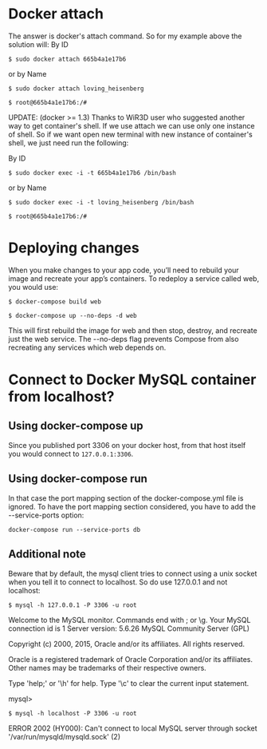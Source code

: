 # Docker attach

The answer is docker's attach command. So for my example above the solution will:
By ID

```
$ sudo docker attach 665b4a1e17b6
```

or by Name

```
$ sudo docker attach loving_heisenberg
```


```
$ root@665b4a1e17b6:/# 
```

UPDATE: (docker >= 1.3) Thanks to WiR3D user who suggested another way to get container's shell. If we use attach we can use only one instance of shell. So if we want open new terminal with new instance of container's shell, we just need run the following:

By ID

```
$ sudo docker exec -i -t 665b4a1e17b6 /bin/bash
```

or by Name

```
$ sudo docker exec -i -t loving_heisenberg /bin/bash
```

```
$ root@665b4a1e17b6:/#
```

# Deploying changes
When you make changes to your app code, you’ll need to rebuild your image and recreate your app’s containers. To redeploy a service called web, you would use:

`$ docker-compose build web`

`$ docker-compose up --no-deps -d web`

This will first rebuild the image for web and then stop, destroy, and recreate just the web service. The --no-deps flag prevents Compose from also recreating any services which web depends on.

# Connect to Docker MySQL container from localhost?

## Using docker-compose up

Since you published port 3306 on your docker host, from that host itself you would connect to `127.0.0.1:3306`.

## Using docker-compose run

In that case the port mapping section of the docker-compose.yml file is ignored. To have the port mapping section considered, you have to add the --service-ports option:

```
docker-compose run --service-ports db
```

## Additional note

Beware that by default, the mysql client tries to connect using a unix socket when you tell it to connect to localhost. So do use 127.0.0.1 and not localhost:

```
$ mysql -h 127.0.0.1 -P 3306 -u root
```

Welcome to the MySQL monitor. Commands end with ; or \g. Your MySQL connection id is 1 Server version: 5.6.26 MySQL Community Server (GPL)

Copyright (c) 2000, 2015, Oracle and/or its affiliates. All rights reserved.

Oracle is a registered trademark of Oracle Corporation and/or its affiliates. Other names may be trademarks of their respective owners.

Type 'help;' or '\h' for help. Type '\c' to clear the current input statement.

mysql>


```
$ mysql -h localhost -P 3306 -u root
```

ERROR 2002 (HY000): Can't connect to local MySQL server through socket '/var/run/mysqld/mysqld.sock' (2)